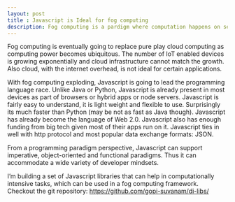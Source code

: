 ```yaml
---
layout: post
title : Javascript is Ideal for fog computing
description: Fog computing is a pardigm where computation happens on several local devices rather than on cloud. JavaScript is a good programmin langauge for implementing fog computing frameworks.
---
```


Fog computing is eventually going to replace pure play cloud computing as computing power becomes ubiquitous. The number of IoT enabled devices is growing exponentially and cloud infrastructure cannot match the growth. Also cloud, with the internet overhead, is not ideal for certain applications.

With fog computing exploding, Javascript is going to lead the programming language race. Unlike Java or Python, Javascript is already present in most devices as part of browsers or hybrid apps or node servers. Javascript is fairly easy to understand, it is light weight and flexible to use. Surprisingly its much faster than Python (may be not as fast as Java though). Javascript has already become the language of Web 2.0. Javascript also has enough funding from big tech given most of their apps run on it. Javascript ties in well with http protocol and most popular data exchange formats: JSON.

From a programming paradigm perspective, Javascript can support imperative, object-oriented and functional paradigms. Thus it can accommodate a wide variety of developer mindsets.

I’m building a set of Javascript libraries that can help in computationally intensive tasks, which can be used in a fog computing framework. Checkout the git repository:
https://github.com/gopi-suvanam/di-libs/


